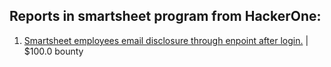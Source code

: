 ## Reports in smartsheet program from HackerOne:
1. [Smartsheet employees email disclosure through enpoint after login.](https://hackerone.com/reports/880089) | $100.0 bounty